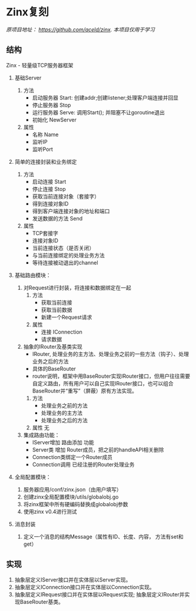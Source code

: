 # Zinx复刻

*原项目地址： https://github.com/aceld/zinx. 本项目仅用于学习*

## 结构

Zinx - 轻量级TCP服务器框架

1. 基础Server
    1. 方法
        - 启动服务器 Start: 创建addr;创建listener;处理客户端连接并回显
        - 停止服务器 Stop
        - 运行服务器 Serve: 调用Start(); 并阻塞不让goroutine退出
        - 初始化 NewServer
    2. 属性
        - 名称 Name
        - 监听IP
        - 监听Port

2. 简单的连接封装和业务绑定
    1. 方法
        - 启动连接 Start
        - 停止连接 Stop
        - 获取当前连接对象（套接字）
        - 得到连接对象ID
        - 得到客户端连接对象的地址和端口
        - 发送数据的方法 Send
    2. 属性
        - TCP套接字
        - 连接对象ID
        - 当前连接状态（是否关闭）
        - 与当前连接绑定的处理业务方法
        - 等待连接被动退出的channel

3. 基础路由模块：
    1. 对Request进行封装，将连接和数据绑定在一起
        1. 方法
           - 获取当前连接
           - 获取当前数据
           - 新建一个Request请求
        2. 属性
           - 连接 IConnection
           - 请求数据
    2. 抽象的IRouter及基类实现
        - IRouter, 处理业务的主方法、处理业务之前的一些方法（钩子）、处理业务之后的方法
        - 具体的BaseRouter
        - router说明，框架中用BaseRouter实现IRouter接口，但用户往往需要自定义路由，所有用户可以自己实现IRouter接口，也可以组合BaseRouter并“重写”（屏蔽）原有方法实现。
        1. 方法
           - 处理业务之前的方法
           - 处理业务的主方法
           - 处理业务之后的方法
        2. 属性 无
    3. 集成路由功能：
        - IServer增加 路由添加 功能
        - Server类 增加 Router成员，把之前的handleAPI相关删除
        - Connection类绑定一个Router成员
        - Connection调用 已经注册的Router处理业务

4. 全局配置模块：
   1. 服务器应用/conf/zinx.json（由用户填写）
   2. 创建zinx全局配置模块/utils/globalobj.go
   3. 将zinx框架中所有硬编码替换成globalobj参数
   4. 使用zinx v0.4进行测试

5. 消息封装
    1. 定义一个消息的结构Message（属性有ID、长度、内容， 方法有set和get）

## 实现

1. 抽象层定义IServer接口并在实体层以Server实现。
2. 抽象层定义IConnection接口并在实体层以Connection实现。
3. 抽象层定义IRequest接口并在实体层以Request实现; 抽象层定义IRouter并实现BaseRouter基类。

